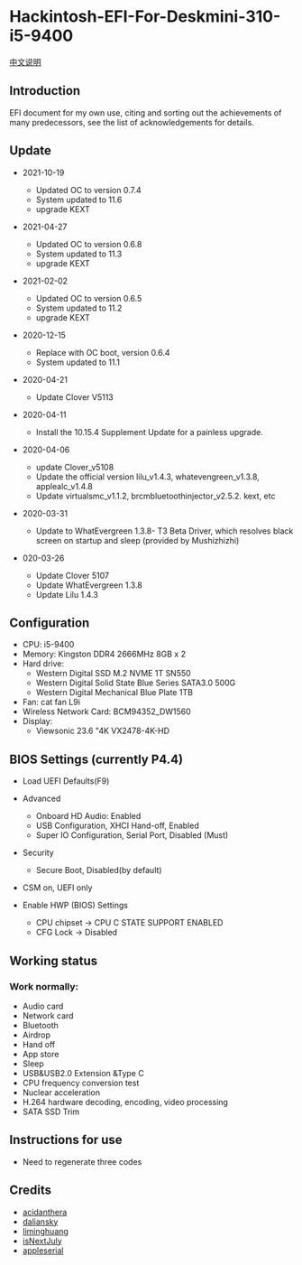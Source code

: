 # Hackintosh-EFI-For-Deskmini-310-i5-9400

[中文说明](README_ZH.md)

## Introduction

EFI document for my own use, citing and sorting out the achievements of many predecessors, see the list of acknowledgements for details.

## Update

- 2021-10-19
  - Updated OC to version 0.7.4
  - System updated to 11.6
  - upgrade KEXT

- 2021-04-27
  - Updated OC to version 0.6.8
  - System updated to 11.3
  - upgrade KEXT

- 2021-02-02
  - Updated OC to version 0.6.5
  - System updated to 11.2
  - upgrade KEXT

- 2020-12-15
  - Replace with OC boot, version 0.6.4
  - System updated to 11.1

- 2020-04-21
  - Update Clover V5113

- 2020-04-11
  - Install the 10.15.4 Supplement Update for a painless upgrade.

- 2020-04-06
  - update Clover_v5108
  - Update the official version lilu_v1.4.3, whatevengreen_v1.3.8, applealc_v1.4.8
  - Update virtualsmc_v1.1.2, brcmbluetoothinjector_v2.5.2. kext, etc

- 2020-03-31
  - Update to WhatEvergreen 1.3.8- T3 Beta Driver, which resolves black screen on startup and sleep (provided by Mushizhizhi)

- 020-03-26
  - Update Clover 5107
  - Update WhatEvergreen 1.3.8
  - Update Lilu 1.4.3

## Configuration

- CPU: i5-9400
- Memory: Kingston DDR4 2666MHz 8GB x 2
- Hard drive:
  - Western Digital SSD M.2 NVME 1T SN550
  - Western Digital Solid State Blue Series SATA3.0 500G
  - Western Digital Mechanical Blue Plate 1TB
- Fan: cat fan L9i
- Wireless Network Card: BCM94352_DW1560
- Display:
  - Viewsonic 23.6 "4K VX2478-4K-HD

## BIOS Settings (currently P4.4)

- Load UEFI Defaults(F9)
- Advanced
    - Onboard HD Audio: Enabled
    - USB Configuration, XHCI Hand-off, Enabled
    - Super IO Configuration, Serial Port, Disabled (Must)
- Security
    - Secure Boot, Disabled(by default)
- CSM on, UEFI only

- Enable HWP (BIOS) Settings
  - CPU chipset -> CPU C STATE SUPPORT ENABLED
  - CFG Lock -> Disabled

## Working status

### Work normally:

- Audio card
- Network card
- Bluetooth
- Airdrop
- Hand off
- App store
- Sleep
- USB&USB2.0 Extension &Type C
- CPU frequency conversion test
- Nuclear acceleration
- H.264 hardware decoding, encoding, video processing
- SATA SSD Trim

## Instructions for use

- Need to regenerate three codes

## Credits

- [acidanthera](https://github.com/acidanthera)
- [daliansky](https://github.com/daliansky/)
- [liminghuang](https://github.com/liminghuang/)
- [isNextJuly](https://github.com/isNextJuly/)
- [appleserial](https://github.com/appleserial/DeskMini)